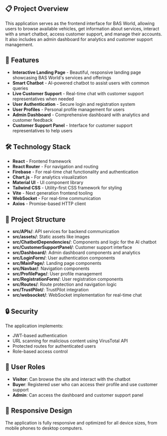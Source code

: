## 📋 Project Overview

This application serves as the frontend interface for BAS World, allowing users to browse available vehicles, get information about services, interact with a smart chatbot, access customer support, and manage their accounts. It also includes an admin dashboard for analytics and customer support management.

## 🚀 Features

- **Interactive Landing Page** - Beautiful, responsive landing page showcasing BAS World's services and offerings
- **Smart Chatbot** - AI-powered chatbot to assist users with common queries
- **Live Customer Support** - Real-time chat with customer support representatives when needed
- **User Authentication** - Secure login and registration system
- **User Profiles** - Personal profile management for users
- **Admin Dashboard** - Comprehensive dashboard with analytics and customer feedback
- **Customer Support Panel** - Interface for customer support representatives to help users

## 🛠️ Technology Stack

- **React** - Frontend framework
- **React Router** - For navigation and routing
- **Firebase** - For real-time chat functionality and authentication
- **Chart.js** - For analytics visualization
- **Material UI** - UI component library
- **Tailwind CSS** - Utility-first CSS framework for styling
- **Vite** - Next generation frontend tooling
- **WebSocket** - For real-time communication
- **Axios** - Promise-based HTTP client

## 📁 Project Structure

- **src/APIs/**: API services for backend communication
- **src/assets/**: Static assets like images
- **src/ChatbotDependencies/**: Components and logic for the AI chatbot
- **src/CustomerSupportPanel/**: Customer support interface
- **src/Dashboard/**: Admin dashboard components and analytics
- **src/LoginForm/**: User authentication components
- **src/MainPage/**: Landing page components
- **src/Navbar/**: Navigation components
- **src/ProfilePage/**: User profile management
- **src/RegistrationForm/**: User registration components
- **src/Routes/**: Route protection and navigation logic
- **src/TrustPilot/**: TrustPilot integration
- **src/websocket/**: WebSocket implementation for real-time chat

## 🔒 Security

The application implements:
- JWT-based authentication
- URL scanning for malicious content using VirusTotal API
- Protected routes for authenticated users
- Role-based access control

## 👥 User Roles

- **Visitor**: Can browse the site and interact with the chatbot
- **Buyer**: Registered user who can access their profile and use customer support
- **Admin**: Can access the dashboard and customer support panel

## 📱 Responsive Design

The application is fully responsive and optimized for all device sizes, from mobile phones to desktop computers.
